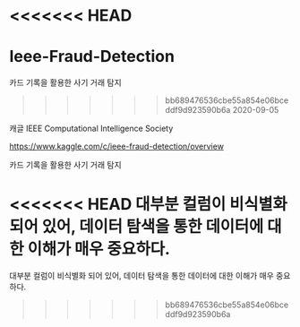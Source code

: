 <<<<<<< HEAD
=======
# Ieee-Fraud-Detection
카드 기록을 활용한 사기 거래 탐지

>>>>>>> bb689476536cbe55a854e06bceddf9d923590b6a
2020-09-05

캐글 IEEE Computational Intelligence Society

https://www.kaggle.com/c/ieee-fraud-detection/overview

카드 기록을 활용한 사기 거래 탐지

<<<<<<< HEAD
대부분 컬럼이 비식별화 되어 있어, 데이터 탐색을 통한 데이터에 대한 이해가 매우 중요하다.
=======
대부분 컬럼이 비식별화 되어 있어, 데이터 탐색을 통한 데이터에 대한 이해가 매우 중요하다.
>>>>>>> bb689476536cbe55a854e06bceddf9d923590b6a
